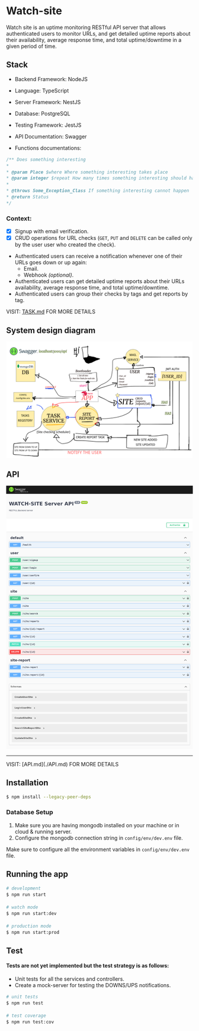 # Watch-site
 Watch site is an uptime monitoring RESTful API server that allows authenticated users to monitor URLs, and get detailed uptime reports about their availability, average response time, and total uptime/downtime in a given period of time.



## Stack

- Backend Framework: NodeJS
- Language: TypeScript
- Server Framework: NestJS
- Database: PostgreSQL
- Testing Framework: JestJS
- API Documentation: Swagger


- Functions documentations:
```ts
/** Does something interesting
* 
* @param Place $where Where something interesting takes place
* @param integer $repeat How many times something interesting should happen
*
* @throws Some_Exception_Class If something interesting cannot happen
* @return Status
*/
```

### Context:

- [x] Signup with email verification. 
- [x] CRUD operations for URL checks (`GET`, `PUT` and `DELETE` can be called only by the user user who created the check). 
- Authenticated users can receive a notification whenever one of their URLs goes down or up again:
  - Email.
  - Webhook *(optional)*.
- Authenticated users can get detailed uptime reports about their URLs availability, average response time, and total uptime/downtime.
- Authenticated users can group their checks by tags and get reports by tag.

VISIT: [TASK.md](./TASK.md) FOR MORE DETAILS


## System design diagram

![system-design](./assets/design.png)

## API

![api-docs](./assets/api.png)

<hr/>
VISIT: [API.md](./API.md) FOR MORE DETAILS

## Installation

```bash
$ npm install --legacy-peer-deps
```

### Database Setup
1. Make sure you are having mongodb installed on your machine or in cloud & running server.
2. Configure the mongodb connection string in `config/env/dev.env` file.

Make sure to configure all the environment variables in `config/env/dev.env` file.

## Running the app

```bash
# development
$ npm run start

# watch mode
$ npm run start:dev

# production mode
$ npm run start:prod
```

## Test

#### Tests are not yet implemented but the test strategy is as follows:
- Unit tests for all the services and controllers.
- Create a mock-server for testing the DOWNS/UPS notifications.

```bash
# unit tests
$ npm run test

# test coverage
$ npm run test:cov
```
